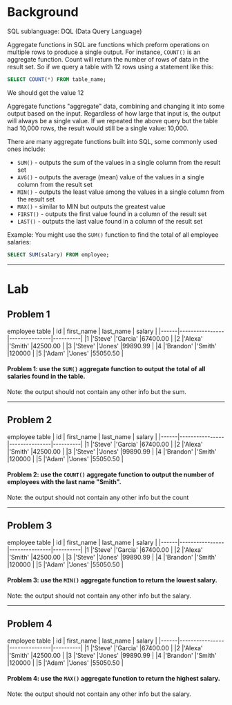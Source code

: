 # Background
SQL sublanguage: DQL (Data Query Language)

Aggregate functions in SQL are functions which preform operations on multiple rows to produce a single output.
For instance, `COUNT()` is an aggregate function. Count will return the number of rows of data in the result set.
So if we query a table with 12 rows using a statement like this:
```sql
SELECT COUNT(*) FROM table_name;
```
We should get the value 12

Aggregate functions "aggregate" data, combining and changing it into some output based on the input. Regardless of
how large that input is, the output will always be a single value. If we repeated the above query but the table had
10,000 rows, the result would still be a single value: 10,000.

There are many aggregate functions built into SQL, some commonly used ones include:
- `SUM()` - outputs the sum of the values in a single column from the result set
- `AVG()` - outputs the average (mean) value of the values in a single column from the result set
- `MIN()` - outputs the least value among the values in a single column from the result set
- `MAX()` - similar to MIN but outputs the greatest value
- `FIRST()` - outputs the first value found in a column of the result set
- `LAST()` - outputs the last value found in a column of the result set

Example: You might use the `SUM()` function to find the total of all employee salaries:
```sql
SELECT SUM(salary) FROM employee;
```
- - - 

# Lab

## Problem 1
employee table
|  id  |   first_name   |   last_name   |  salary  |
|------|----------------|---------------|----------|
|1     |'Steve'         |'Garcia'       |67400.00  |
|2     |'Alexa'         |'Smith'        |42500.00  |
|3     |'Steve'         |'Jones'        |99890.99  |
|4     |'Brandon'       |'Smith'        |120000    |
|5     |'Adam'          |'Jones'        |55050.50  |

#### Problem 1: use the `SUM()` aggregate function to output the total of all salaries found in the table.

Note: the output should not contain any other info but the sum.

- - -

## Problem 2 
employee table
|  id  |   first_name   |   last_name   |  salary  |
|------|----------------|---------------|----------|
|1     |'Steve'         |'Garcia'       |67400.00  |
|2     |'Alexa'         |'Smith'        |42500.00  |
|3     |'Steve'         |'Jones'        |99890.99  |
|4     |'Brandon'       |'Smith'        |120000    |
|5     |'Adam'          |'Jones'        |55050.50  |

#### Problem 2: use the `COUNT()` aggregate function to output the number of employees with the last name "Smith".

Note: the output should not contain any other info but the count

- - -

## Problem 3 
employee table
|  id  |   first_name   |   last_name   |  salary  |
|------|----------------|---------------|----------|
|1     |'Steve'         |'Garcia'       |67400.00  |
|2     |'Alexa'         |'Smith'        |42500.00  |
|3     |'Steve'         |'Jones'        |99890.99  |
|4     |'Brandon'       |'Smith'        |120000    |
|5     |'Adam'          |'Jones'        |55050.50  |

#### Problem 3: use the `MIN()` aggregate function to return the lowest salary.
Note: the output should not contain any other info but the salary.

- - -

## Problem 4 
employee table
|  id  |   first_name   |   last_name   |  salary  |
|------|----------------|---------------|----------|
|1     |'Steve'         |'Garcia'       |67400.00  |
|2     |'Alexa'         |'Smith'        |42500.00  |
|3     |'Steve'         |'Jones'        |99890.99  |
|4     |'Brandon'       |'Smith'        |120000    |
|5     |'Adam'          |'Jones'        |55050.50  |

#### Problem 4: use the `MAX()` aggregate function to return the highest salary.

Note: the output should not contain any other info but the salary.

